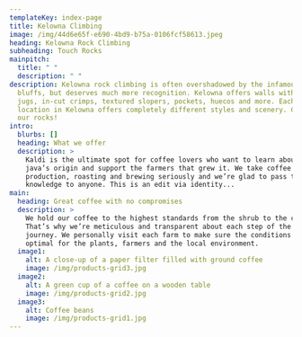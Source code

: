 ```yaml
---
templateKey: index-page
title: Kelowna Climbing
image: /img/44d6e65f-e690-4bd9-b75a-0106fcf58613.jpeg
heading: Kelowna Rock Climbing
subheading: Touch Rocks
mainpitch:
  title: " "
  description: " "
description: Kelowna rock climbing is often overshadowed by the infamous Skaha
  bluffs, but deserves much more recognition. Kelowna offers walls with wicked
  jugs, in-cut crimps, textured slopers, pockets, huecos and more. Each climbing
  location in Kelowna offers completely different styles and scenery. Come touch
  our rocks!
intro:
  blurbs: []
  heading: What we offer
  description: >
    Kaldi is the ultimate spot for coffee lovers who want to learn about their
    java’s origin and support the farmers that grew it. We take coffee
    production, roasting and brewing seriously and we’re glad to pass that
    knowledge to anyone. This is an edit via identity...
main:
  heading: Great coffee with no compromises
  description: >
    We hold our coffee to the highest standards from the shrub to the cup.
    That’s why we’re meticulous and transparent about each step of the coffee’s
    journey. We personally visit each farm to make sure the conditions are
    optimal for the plants, farmers and the local environment.
  image1:
    alt: A close-up of a paper filter filled with ground coffee
    image: /img/products-grid3.jpg
  image2:
    alt: A green cup of a coffee on a wooden table
    image: /img/products-grid2.jpg
  image3:
    alt: Coffee beans
    image: /img/products-grid1.jpg
---
```

